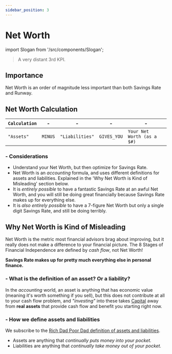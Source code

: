 ```yaml
---
sidebar_position: 3
---
```


# Net Worth

import Slogan from '/src/components/Slogan';

>A very distant 3rd KPI.

## Importance

Net Worth is an order of magnitude less important than both Savings Rate and Runway.

## Net Worth Calculation

<APITable>

| `Calculation` | - | - | - | - |
| --- | --- | --- | --- | --- |
| `"Assets"` | `MINUS` | `"Liabilities"` | `GIVES_YOU` | `Your Net Worth (as a $#)`|

</APITable>

### - Considerations

- Understand your Net Worth, but then optimize for Savings Rate.
- Net Worth is an *accounting* formula, and uses different definitions for assets and liabilities. Explained in the 'Why Net Worth is Kind of Misleading' section below.
- It is *entirely possible* to have a fantastic Savings Rate at an awful Net Worth, and you will still be doing great financially because Savings Rate makes up for everything else. 
- It is *also entirely possible* to have a 7-figure Net Worth but only a single digit Savings Rate, and still be doing terribly.

## Why Net Worth is Kind of Misleading

Net Worth is the metric most financial advisors brag about improving, but it really does not make a difference to your financial picture. The 8 Stages of Financial Independence are defined by *cash flow*, not Net Worth! 

**Savings Rate makes up for pretty much everything else in personal finance.**

### - What is the definition of an asset? Or a liability?

In the *accounting* world, an asset is anything that has economic value (meaning it's worth something if you sell), but this does not contribute at all to your cash flow problem, and *"investing"* into these takes [Capital](/investing/financial-capital.md) away from **real assets** that provide cash flow and benefit you starting right now.

### - How we define assets and liabilities

We subscribe to the [Rich Dad Poor Dad definition of assets and liabilities](https://www.richdad.com/what-are-assets-and-liabilities).

- Assets are anything that *continually puts money into your pocket.*
- Liabilities are anything that *continually take money out of your pocket.*

<Slogan/>